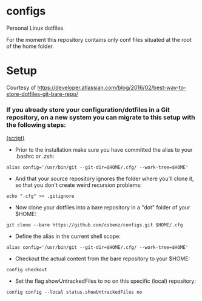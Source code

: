 # configs
Personal Linux dotfiles.

For the moment this repository contains only conf files situated at the root of the home folder.

# Setup
Courtesy of https://developer.atlassian.com/blog/2016/02/best-way-to-store-dotfiles-git-bare-repo/
### If you already store your configuration/dotfiles in a Git repository, on a new system you can migrate to this setup with the following steps:

[(script)](https://gist.github.com/csbenz/f5c8560e9a29cb9cccf8a6522c89943a)

* Prior to the installation make sure you have committed the alias to your .bashrc or .zsh:
```
alias config='/usr/bin/git --git-dir=$HOME/.cfg/ --work-tree=$HOME'
```

* And that your source repository ignores the folder where you'll clone it, so that you don't create weird recursion problems:
```
echo ".cfg" >> .gitignore
```

* Now clone your dotfiles into a bare repository in a "dot" folder of your $HOME:
```
git clone --bare https://github.com/csbenz/configs.git $HOME/.cfg
```

* Define the alias in the current shell scope:
```
alias config='/usr/bin/git --git-dir=$HOME/.cfg/ --work-tree=$HOME'
```

* Checkout the actual content from the bare repository to your $HOME:
```
config checkout
```

* Set the flag showUntrackedFiles to no on this specific (local) repository:
```
config config --local status.showUntrackedFiles no
```
